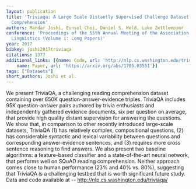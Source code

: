 ```yaml
---
layout: publication
title: 'Triviaqa: A Large Scale Distantly Supervised Challenge Dataset For Reading
  Comprehension'
authors: Mandar Joshi, Eunsol Choi, Daniel S. Weld, Luke Zettlemoyer
conference: 'Proceedings of the 55th Annual Meeting of the Association for Computational
  Linguistics (Volume 1: Long Papers)'
year: 2017
bibkey: joshi2017triviaqa
citations: 1377
additional_links: [{name: Code, url: 'http://nlp.cs.washington.edu/triviaqa/'}, {
    name: Paper, url: 'https://arxiv.org/abs/1705.03551'}]
tags: ["Datasets"]
short_authors: Joshi et al.
---
```

We present TriviaQA, a challenging reading comprehension dataset containing
over 650K question-answer-evidence triples. TriviaQA includes 95K
question-answer pairs authored by trivia enthusiasts and independently gathered
evidence documents, six per question on average, that provide high quality
distant supervision for answering the questions. We show that, in comparison to
other recently introduced large-scale datasets, TriviaQA (1) has relatively
complex, compositional questions, (2) has considerable syntactic and lexical
variability between questions and corresponding answer-evidence sentences, and
(3) requires more cross sentence reasoning to find answers. We also present two
baseline algorithms: a feature-based classifier and a state-of-the-art neural
network, that performs well on SQuAD reading comprehension. Neither approach
comes close to human performance (23% and 40% vs. 80%), suggesting that
TriviaQA is a challenging testbed that is worth significant future study. Data
and code available at -- http://nlp.cs.washington.edu/triviaqa/